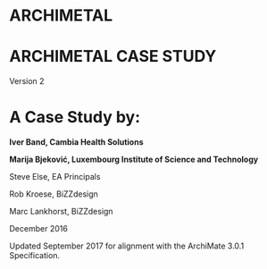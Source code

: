 # ARCHIMETAL

# ARCHIMETAL CASE STUDY
Version 2
# A Case Study by:

**Iver Band, Cambia Health Solutions**
     
**Marija Bjeković, Luxembourg Institute of Science and Technology**
     
    
Steve Else, EA Principals

  
Rob Kroese, BiZZdesign
    
   
Marc Lankhorst, BiZZdesign


December 2016
       
       
    

Updated September 2017 for alignment with the ArchiMate 3.0.1 Specification.
